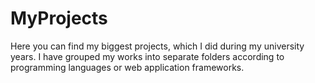 # MyProjects

Here you can find my biggest projects, which I did during my university years. 
I have grouped my works into separate folders according to programming languages or web application frameworks.
